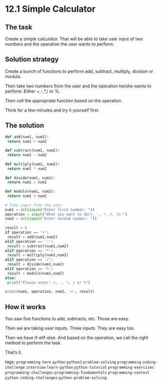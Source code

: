 # 12.1 Simple Calculator

## The task
Create a simple calculator. That will be able to take user input of two numbers and the operation the user wants to perform.

## Solution strategy
Create a bunch of functions to perform add, subtract, multiply, division or modulo. 

Then take two numbers from the user and the operation he/she wants to perform. Either +,-,*,/ or %.

Then call the appropriate function based on the operation.

Think for a few minutes and try it yourself first.

## The solution
```python
def add(num1, num2):
 return num1 + num2
 
def subtract(num1, num2):
 return num1 - num2
 
def multiply(num1, num2):
 return num1 * num2
 
def divide(num1, num2):
 return num1 / num2
 
def modulo(num1, num2):
 return num1 % num2
 
# Take input from the user
num1 = int(input("Enter first number: "))
operation = input("What you want to do(+, -, *, /, %):")
num2 = int(input("Enter second number: "))
 
result = 0
if operation == '+':
 result = add(num1,num2)
elif operation == '-':
 result = subtract(num1,num2)
elif operation == '*':
 result = multiply(num1,num2)
elif operation == '/':
 result = divide(num1,num2)
elif operation == '%':
 result = modulo(num1,num2)
else:
 print("Please enter: +, -, *, / or %")
 
print(num1, operation, num2, '=', result)
```



## How it works
You saw five functions to add, subtracts, etc. Those are easy.

Then we are taking user inputs. Three inputs. They are easy too. 

Then we have if-elif-else. And based on the operation, we call the right method to perform the task.

That’s it. 






tags:  `programming-hero`  `python`  `python3`  `problem-solving`  `programming`  `coding-challenge`  `interview`  `learn-python`  `python-tutorial`  `programming-exercises`  `programming-challenges`  `programming-fundamentals`  `programming-contest`  `python-coding-challenges`  `python-problem-solving`